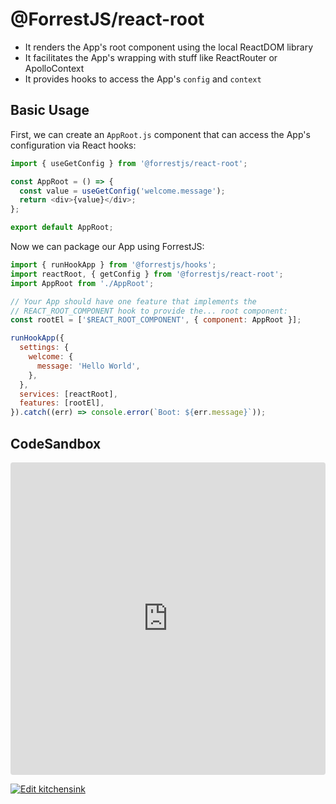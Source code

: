 # @ForrestJS/react-root

- It renders the App's root component using the local ReactDOM library
- It facilitates the App's wrapping with stuff like ReactRouter or ApolloContext
- It provides hooks to access the App's `config` and `context`

## Basic Usage

First, we can create an `AppRoot.js` component that can access the App's configuration via React hooks:

```js
import { useGetConfig } from '@forrestjs/react-root';

const AppRoot = () => {
  const value = useGetConfig('welcome.message');
  return <div>{value}</div>;
};

export default AppRoot;
```

Now we can package our App using ForrestJS:

```js
import { runHookApp } from '@forrestjs/hooks';
import reactRoot, { getConfig } from '@forrestjs/react-root';
import AppRoot from './AppRoot';

// Your App should have one feature that implements the
// REACT_ROOT_COMPONENT hook to provide the... root component:
const rootEl = ['$REACT_ROOT_COMPONENT', { component: AppRoot }];

runHookApp({
  settings: {
    welcome: {
      message: 'Hello World',
    },
  },
  services: [reactRoot],
  features: [rootEl],
}).catch((err) => console.error(`Boot: ${err.message}`));
```

## CodeSandbox

<iframe src="https://codesandbox.io/embed/react-root-cqqlh?fontsize=14&hidenavigation=1&theme=dark"
     style="width:100%; height:500px; border:0; border-radius: 4px; overflow:hidden;"
     title="react-root"
     allow="accelerometer; ambient-light-sensor; camera; encrypted-media; geolocation; gyroscope; hid; microphone; midi; payment; usb; vr; xr-spatial-tracking"
     sandbox="allow-forms allow-modals allow-popups allow-presentation allow-same-origin allow-scripts"
   ></iframe>

[![Edit kitchensink](https://codesandbox.io/static/img/play-codesandbox.svg)](https://codesandbox.io/s/react-root-cqqlh?fontsize=14&hidenavigation=1&theme=dark)
